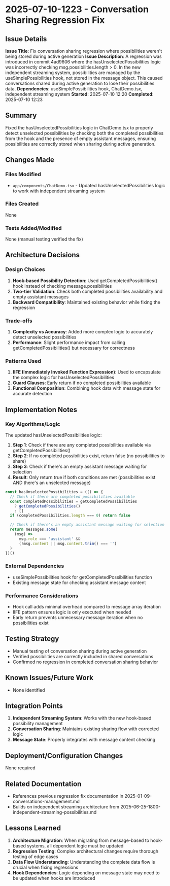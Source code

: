 # 2025-07-10-1223 - Conversation Sharing Regression Fix

## Issue Details
**Issue Title**: Fix conversation sharing regression where possibilities weren't being stored during active generation
**Issue Description**: A regression was introduced in commit 4ad9606 where the hasUnselectedPossibilities logic was incorrectly checking msg.possibilities.length > 0. In the new independent streaming system, possibilities are managed by the useSimplePossibilities hook, not stored in the message object. This caused conversations shared during active generation to lose their possibilities data.
**Dependencies**: useSimplePossibilities hook, ChatDemo.tsx, independent streaming system
**Started**: 2025-07-10 12:20
**Completed**: 2025-07-10 12:23

## Summary
Fixed the hasUnselectedPossibilities logic in ChatDemo.tsx to properly detect unselected possibilities by checking both the completed possibilities from the hook and the presence of empty assistant messages, ensuring possibilities are correctly stored when sharing during active generation.

## Changes Made

### Files Modified
- `app/components/ChatDemo.tsx` - Updated hasUnselectedPossibilities logic to work with independent streaming system

### Files Created
None

### Tests Added/Modified
None (manual testing verified the fix)

## Architecture Decisions

### Design Choices
1. **Hook-based Possibility Detection**: Used getCompletedPossibilities() hook instead of checking message.possibilities
2. **Two-tier Validation**: Check both completed possibilities availability and empty assistant messages
3. **Backward Compatibility**: Maintained existing behavior while fixing the regression

### Trade-offs
1. **Complexity vs Accuracy**: Added more complex logic to accurately detect unselected possibilities
2. **Performance**: Slight performance impact from calling getCompletedPossibilities() but necessary for correctness

### Patterns Used
1. **IIFE (Immediately Invoked Function Expression)**: Used to encapsulate the complex logic for hasUnselectedPossibilities
2. **Guard Clauses**: Early return if no completed possibilities available
3. **Functional Composition**: Combining hook data with message state for accurate detection

## Implementation Notes

### Key Algorithms/Logic
The updated hasUnselectedPossibilities logic:
1. **Step 1**: Check if there are any completed possibilities available via getCompletedPossibilities()
2. **Step 2**: If no completed possibilities exist, return false (no possibilities to share)
3. **Step 3**: Check if there's an empty assistant message waiting for selection
4. **Result**: Only return true if both conditions are met (possibilities exist AND there's an unselected message)

```typescript
const hasUnselectedPossibilities = (() => {
  // Check if there are completed possibilities available
  const completedPossibilities = getCompletedPossibilities
    ? getCompletedPossibilities()
    : []
  if (completedPossibilities.length === 0) return false

  // Check if there's an empty assistant message waiting for selection
  return messages.some(
    (msg) =>
      msg.role === 'assistant' &&
      (!msg.content || msg.content.trim() === '')
  )
})()
```

### External Dependencies
- useSimplePossibilities hook for getCompletedPossibilities function
- Existing message state for checking assistant message content

### Performance Considerations
- Hook call adds minimal overhead compared to message array iteration
- IIFE pattern ensures logic is only executed when needed
- Early return prevents unnecessary message iteration when no possibilities exist

## Testing Strategy
- Manual testing of conversation sharing during active generation
- Verified possibilities are correctly included in shared conversations
- Confirmed no regression in completed conversation sharing behavior

## Known Issues/Future Work
- None identified

## Integration Points
1. **Independent Streaming System**: Works with the new hook-based possibility management
2. **Conversation Sharing**: Maintains existing sharing flow with corrected logic
3. **Message State**: Properly integrates with message content checking

## Deployment/Configuration Changes
None required

## Related Documentation
- References previous regression fix documentation in 2025-01-09-conversations-management.md
- Builds on independent streaming architecture from 2025-06-25-1800-independent-streaming-possibilities.md

## Lessons Learned
1. **Architecture Migration**: When migrating from message-based to hook-based systems, all dependent logic must be updated
2. **Regression Testing**: Complex architectural changes require thorough testing of edge cases
3. **Data Flow Understanding**: Understanding the complete data flow is crucial when fixing regressions
4. **Hook Dependencies**: Logic depending on message state may need to be updated when hooks are introduced